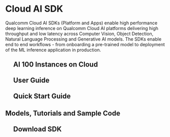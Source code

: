 # Cloud AI SDK
Qualcomm Cloud AI SDKs (Platform and Apps) enable high performance deep learning inference on Qualcomm Cloud AI platforms delivering high throughput and low latency across Computer Vision, Object Detection, Natural Language Processing and Generative AI models. The SDKs enable end to end workflows - from onboarding a pre-trained model to deployment of the ML inference application in production. 

<div class="card-grid">
    <div class="card" onclick="redirectToPage('./Getting-Started/Installation/#cloud-instances')">
        <h2 style="margin:25px">AI 100 Instances on Cloud</h2>
    </div>
</div>

<div class="card-grid">
    <div class="card" onclick="redirectToPage('./Getting-Started')">
        <h2 style="margin:25px">User Guide</h2>
    </div>
</div>

<div class="card-grid">
    <div class="card" onclick="redirectToPage('./Getting-Started/Quick-Start-Guide')">
        <h2 style="margin:25px"> Quick Start Guide </h2>
    </div>
</div>

<div class="card-grid">
    <div class="card" onclick="redirectToPage('https://github.com/quic/cloud-ai-sdk')">
        <h2>Models, Tutorials and Sample Code</h2>
        <!-- <p>Content for card 1</p> -->
    </div>
</div>


<div class="card-grid">
    <div class="card" onclick="redirectToPage('./Getting-Started/Installation/Cloud-AI-SDK/Cloud-AI-SDK')">
        <h2 style="margin:25px">Download SDK</h2>
    </div>
</div>

<script>
function redirectToPage(page) {
    window.location.href = page;
}
</script>